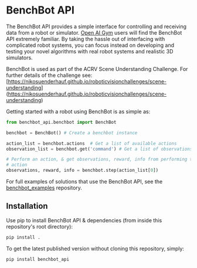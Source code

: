 # BenchBot API


The BenchBot API provides a simple interface for controlling and receiving data from a robot or simulator. [Open AI Gym](https://gym.openai.com) users will find the BenchBot API extremely familiar. By taking the hassle out of interfacing with complicated robot systems, you can focus instead on developing and testing your novel algorithms with real robot systems and realistic 3D simulators.

BenchBot is used as part of the ACRV Scene Understanding Challenge. For further details of the challenge see: [https://nikosuenderhauf.github.io/roboticvisionchallenges/scene-understanding] (https://nikosuenderhauf.github.io/roboticvisionchallenges/scene-understanding)

Getting started with a robot using BenchBot is as simple as:

```python
from benchbot_api.benchbot import BenchBot

benchbot = BenchBot() # Create a benchbot instance

action_list = benchbot.actions  # Get a list of available actions
observation_list = benchbot.get('command') # Get a list of observations

# Perform an action, & get observations, reward, info from performing the
# action
observations, reward, info = benchbot.step(action_list[0])
```

For full examples of solutions that use the BenchBot API, see the [benchbot_examples](https://bitbucket.org/acrv/benchbot_examples/src/master/) repository.

## Installation

Use pip to install BenchBot API & dependencies (from inside this repository's root directory):

```bash
pip install .
```

To get the latest published version without cloning this repository, simply:

```bash
pip install benchbot_api
```
